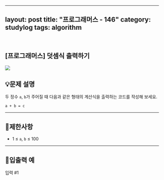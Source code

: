 ﻿
---
layout: post
title: "프로그래머스 - 146"
category: studylog
tags: algorithm
---

<br>

## [프로그래머스] 덧셈식 출력하기


![](https://velog.velcdn.com/images/dlsdud9098/post/e1464da6-734f-4172-a5d3-8df73b71a328/image.png)


## 💡문제 설명






두 정수 `a`, `b`가 주어질 때 다음과 같은 형태의 계산식을 출력하는 코드를 작성해 보세요.




```
a + b = c
```




---
## 🚫제한사항




- 1 ≤ `a`, `b` ≤ 100




---
## 🔢입출력 예








입력 #1




```

